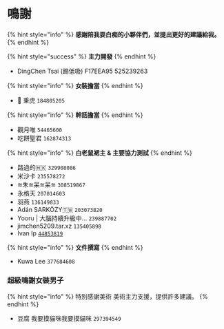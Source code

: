 # 鳴謝

{% hint style="info" %}
**感謝陪我耍白痴的小夥伴們，並提出更好的建議給我。**
{% endhint %}

{% hint style="success" %}
**主力開發**
{% endhint %}

* DingChen Tsai \(踢低吸\) F17EEA95 525239263

{% hint style="info" %}
**女裝擔當**
{% endhint %}

* 🌈 秉虎 `184805205`

{% hint style="info" %}
**幹話擔當**
{% endhint %}

* 觀月唯 `54465600`
* 吃餅聖君 `162874313`

{% hint style="info" %}
**白老鼠裙主 & 主要協力測試**
{% endhint %}

* 路過的🇭🇰 `329908086`
* 米沙卡️ `235578272`
* ≋朱≋呆≋呆≋ `308519867`
* 永格天 `207014603`
* 羽燕 `136149833`
* Adán SARKÖZY🇹🇼 `203073820`
* Yooru \| 大腦持續升級中... `239887702`
* jimchen5209.tar.xz `135405898`
* Ivan Ip [`44853819`](https://t.me/tlgrmHK)

{% hint style="info" %}
**文件撰寫**
{% endhint %}

* Kuwa Lee `377684608`

### 超級鳴謝女裝男子

{% hint style="info" %}
特別感謝美術 美術主力支援，提供許多建議。
{% endhint %}

* 豆腐 我要摸貓咪我要摸貓咪 `297394549`

